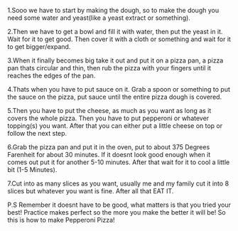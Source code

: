 1.Sooo we have to start by making the dough, so to make the dough you need some water and yeast(like a yeast extract or something).

2.Then we have to get a bowl and fill it with water, then put the yeast in it. Wait for it to get good. Then cover it with a cloth or something and wait for it to get bigger/expand.

3.When it finally becomes big take it out and put it on a pizza pan, a pizza pan thats circular and thin, then rub the pizza with your fingers until it reaches the edges of the pan.

4.Thats when you have to put sauce on it. Grab a spoon or something to put the sauce on the pizza, put sauce until the entire pizza dough is covered.

5.Then you have to put the cheese, as much as you want as long as it covers the whole pizza. Then you have to put pepperoni or whatever topping(s) you want. After that you can either put a little cheese on top or follow the next step.

6.Grab the pizza pan and put it in the oven, put to about 375 Degrees Farenheit for about 30 minutes. If it doesnt look good enough when it comes out put it for another 5-10 minutes. After that wait for it to cool a little bit (1-5 Minutes). 

7.Cut into as many slices as you want, usually me and my family cut it into 8 slices but whatever you want is fine. After all that EAT IT. 

P.S Remember it doesnt have to be good, what matters is that you tried your best! Practice makes perfect so the more you make the better it will be! So this is how to make Pepperoni Pizza!
